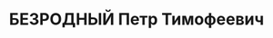 ---
title: БЕЗРОДНЫЙ Петр Тимофеевич
description: "1892 року народження, м. Миколаїв Миколаївської області, українець,\
  \ освіта середня, член ВКП(б). Проживав: м. Харків, квартири профпрацівників, буд.\
  \ № 135. Директор заводу \"Толовенергопром\" у м. Ст-ліно (м. Донецьк). \n  Заарештований\
  \ 26 жовтня 1937 року. Засуджений виїзною сесіїю військової колегії Верховного Суду\
  \ СРСР у м. Сталін о (м. Донецьк) до розстрілу з конфіскацією майна. Вирок приведено\
  \ до виконання у м. Сталімо (м. Донецьк) 3 грудня 1937 року. \n  Реабілітований\
  \ у 1958 році."
---